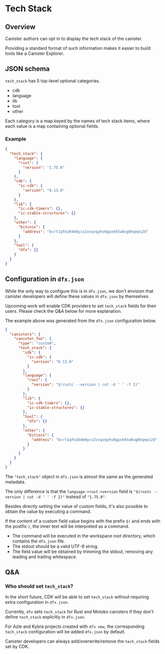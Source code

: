 # Tech Stack

## Overview

Canister authors can opt in to display the tech stack of the canister.

Providing a standard format of such information makes it easier to build tools like a Canister Explorer.

## JSON schema

`tech_stack` has 5 top-level optional categories.

- cdk
- language
- lib
- tool
- other

Each category is a map keyed by the names of tech stack items, where each value is a map containing optional fields.

### Example

```json
{
  "tech_stack": {
    "language": {
      "rust": {
        "version": "1.75.0"
      }
    },
    "cdk": {
      "ic-cdk": {
        "version": "0.13.0"
      }
    },
    "lib": {
      "ic-cdk-timers": {},
      "ic-stable-structures": {}
    },
    "other": {
      "bitcoin": {
        "address": "bcrt1qfe264m0ycx2vcqvqyhs0gpxk6tw8ug6hqeps2d"
      }
    },
    "tool": {
      "dfx": {}
    }
  }
}
```

## Configuration in `dfx.json`

While the only way to configure this is in `dfx.json`, we don't envision that canister developers will define these values in `dfx.json` by themselves.

Upcoming work will enable CDK providers to set `tech_stack` fields for their users. Please check the Q&A below for more explanation.

The example above was generated from the `dfx.json` configuration below.

```json
{
  "canisters": {
    "canister_foo": {
      "type": "custom",
      "tech_stack": {
        "cdk": {
          "ic-cdk": {
            "version": "0.13.0"
          }
        },
        "language": {
          "rust": {
            "version": "$(rustc --version | cut -d ' ' -f 2)"
          }
        },
        "lib": {
          "ic-cdk-timers": {},
          "ic-stable-structures": {}
        },
        "tool": {
          "dfx": {}
        },
        "other": {
          "bitcoin": {
            "address": "bcrt1qfe264m0ycx2vcqvqyhs0gpxk6tw8ug6hqeps2d"
          }
        }
      }
    }
  }
}
```

The `"tech_stack"` object in `dfx.json` is almost the same as the generated metadata.

The only difference is that the `language->rust->version` field is `"$(rustc --version | cut -d ' ' -f 2)"` instead of `"1.75.0"`.

Besides directly setting the value of custom fields, it's also possible to obtain the value by executing a command.

If the content of a custom field value begins with the prefix `$(` and ends with the postfix `)`, the inner text will be interpreted as a command.

- The command will be executed in the workspace root directory, which contains the `dfx.json` file.
- The stdout should be a valid UTF-8 string.
- The field value will be obtained by trimming the stdout, removing any leading and trailing whitespace.

## Q&A

### Who should set `tech_stack`?

In the short future, CDK will be able to set `tech_stack` without requiring extra configuration in `dfx.json`.

Currently, `dfx` sets `tech_stack` for Rust and Motoko canisters if they don't define `tech_stack` explicitly in `dfx.json`.

For Azle and Kybra projects created with `dfx new`, the corresponding `tech_stack` configuration will be added `dfx.json` by default.

Canister developers can always add/overwrite/remove the `tech_stack` fields set by CDK.
